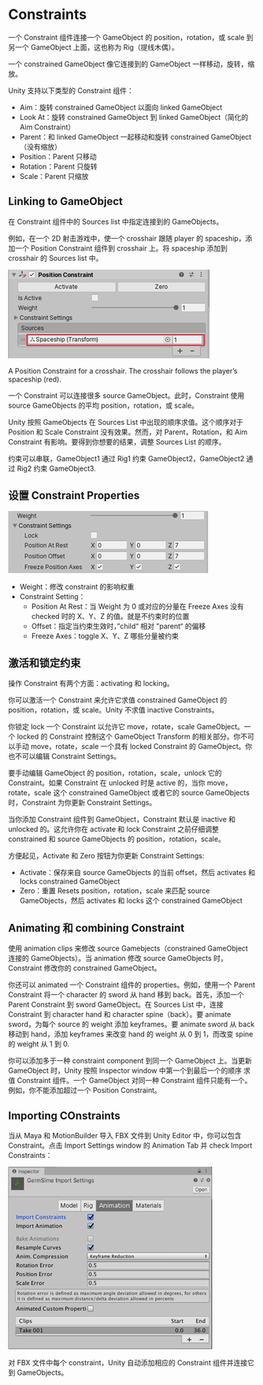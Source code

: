 # Constraints

一个 Constraint 组件连接一个 GameObject 的 position，rotation，或 scale 到另一个 GameObject 上面，这也称为 Rig（提线木偶）。

一个 constrained GameObject 像它连接到的 GameObject 一样移动，旋转，缩放。

Unity 支持以下类型的 Constraint 组件：

- Aim：旋转 constrained GameObject 以面向 linked GameObject
- Look At：旋转 constrained GameObject 到 linked GameObject（简化的 Aim Constraint）
- Parent：和 linked GameObject 一起移动和旋转 constrained GameObject（没有缩放）
- Position：Parent 只移动
- Rotation：Parent 只旋转
- Scale：Parent 只缩放

## Linking to GameObject

在 Constraint 组件中的 Sources list 中指定连接到的 GameObjects。

例如，在一个 2D 射击游戏中，使一个 crosshair 跟随 player 的 spaceship，添加一个 Position Constraint 组件到 crosshair 上。将 spaceship 添加到 crosshair 的 Sources list 中。

![ConstraintSourceLinking](../Image/ConstraintSourceLinking.png)

A Position Constraint for a crosshair. The crosshair follows the player’s spaceship (red).

一个 Constraint 可以连接很多 source GameObject。此时，Constraint 使用 source GameObjects 的平均 position，rotation，或 scale。

Unity 按照 GameObjects 在 Sources List 中出现的顺序求值。这个顺序对于 Position 和 Scale Constraint 没有效果。然而，对 Parent，Rotation，和 Aim Constraint 有影响。要得到你想要的结果，调整 Sources List 的顺序。

约束可以串联，GameObject1 通过 Rig1 约束 GameObject2，GameObject2 通过 Rig2 约束 GameObject3.

## 设置 Constraint Properties

![ConstraintSettings](../Image/ConstraintSettings.png)

- Weight：修改 constraint 的影响权重
- Constraint Setting：
  - Position At Rest：当 Weight 为 0 或对应的分量在 Freeze Axes 没有 checked 时的 X、Y、Z 的值。就是不约束时的位置
  - Offset：指定当约束生效时，”child“ 相对 ”parent“ 的偏移
  - Freeze Axes：toggle X、Y、Z 哪些分量被约束

## 激活和锁定约束

操作 Constraint 有两个方面：activating 和 locking。

你可以激活一个 Constraint 来允许它求值 constrained GameObject 的 position，rotation，或 scale。Unity 不求值 inactive Constraints。

你锁定 lock 一个 Constraint 以允许它 move，rotate，scale GameObject。一个 locked 的 Constraint 控制这个 GameObject Transform 的相关部分。你不可以手动 move，rotate，scale 一个具有 locked Constraint 的 GameObject。你也不可以编辑 Constraint Settings。

要手动编辑 GameObject 的 position，rotation，scale，unlock 它的 Constraint。如果 Constraint 在 unlocked 时是 active 的，当你 move，rotate，scale 这个 constrained GameObject 或者它的 source GameObjects 时，Constraint 为你更新 Constraint Settings。

当你添加 Constraint 组件到 GameObject，Constraint 默认是 inactive 和 unlocked 的。这允许你在 activate 和 lock Constraint 之前仔细调整 constrained 和 source GameObjects 的 position，rotation，scale。

方便起见，Activate 和 Zero 按钮为你更新 Constraint Settings:

- Activate：保存来自 source GameObjects 的当前 offset，然后 activates 和 locks constrained GameObject
- Zero：重置 Resets position，rotation，scale 来匹配 source GameObjects，然后 activates 和 locks 这个 constrained GameObject

## Animating 和 combining Constraint

使用 animation clips 来修改 source Gamebjects（constrained GameObject 连接的 GameObjects）。当 animation 修改 source GameObjects 时，Constraint 修改你的 constrained GameObject。

你还可以 animated 一个 Constraint 组件的 properties。例如，使用一个 Parent Constraint 将一个 character 的 sword 从 hand 移到 back。首先，添加一个 Parent Constraint 到 sword GameObject。在 Sources List 中，连接 Constraint 到 character hand 和 character spine（back）。要 animate sword，为每个 source 的 weight 添加 keyframes。要 animate sword 从 back 移动到 hand，添加 keyframes 来改变 hand 的 weight 从 0 到 1，而改变 spine 的 weight 从 1 到 0.

你可以添加多于一种 constraint component 到同一个 GameObject 上。当更新 GameObject 时，Unity 按照 Inspector window 中第一个到最后一个的顺序 求值 Constraint 组件。一个 GameObject 对同一种 Constraint 组件只能有一个。例如，你不能添加超过一个 Position Constraint。

## Importing COnstraints

当从 Maya 和 MotionBuilder 导入 FBX 文件到 Unity Editor 中，你可以包含 Constraint。点击 Import Settings window 的 Animation Tab 并 check Import Constraints：

![ConstraintImport](../Image/ConstraintImport.png)

对 FBX 文件中每个 constraint，Unity 自动添加相应的 Constraint 组件并连接它到 GameObjects。

